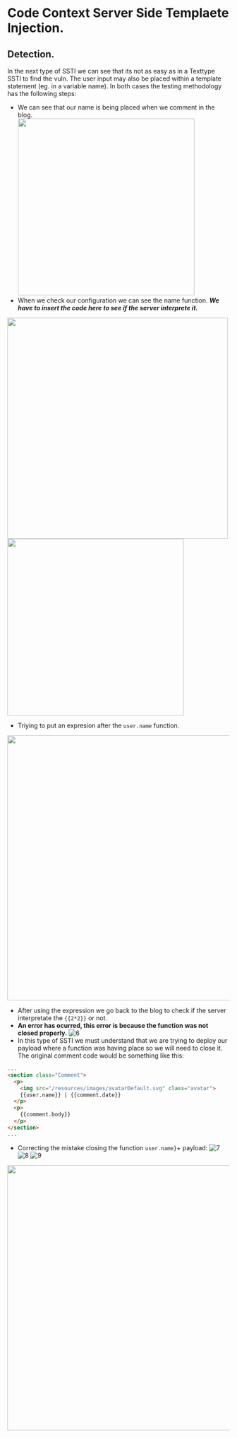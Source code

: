 # Code Context Server Side Templaete Injection.
## Detection.
In the next type of SSTI we can see that its not as easy as in a Texttype SSTI to find the vuln. The user input may also be placed within a template statement (eg. in a variable name). 
In both cases the testing methodology has the following steps:
- We can see that our name is being placed when we comment in the blog.<br />
<img src="https://github.com/alejandro-pentest/Hacking-Web/assets/161533623/0f5afb98-e63e-497f-a03c-8484dfd2a0f3" width="400"><br />
- When we check our configuration we can see the name function. ***We have to insert the code here to see if the server interprete it.***
<img src="https://github.com/alejandro-pentest/Hacking-Web/assets/161533623/cd8f44e5-5709-4ef6-86b6-be8f76491272" width="500">
<img src="https://github.com/alejandro-pentest/Hacking-Web/assets/161533623/1cd0f288-375c-44f1-876b-96472abcd9e7" width="400">

- Triying to put an expresion after the `user.name` function.
<img src="https://github.com/alejandro-pentest/Hacking-Web/assets/161533623/f44e54c3-80a7-463e-8f75-a78a66786668" width="600">
<br />

- After using the expression we go back to the blog to check if the server interpretate the `{{2*2}}` or not.
- **An error has ocurred, this error is because the function was not closed properly.**
![6](https://github.com/alejandro-pentest/Hacking-Web/assets/161533623/491e8e88-55f7-4816-96eb-1f8de916476d)
- In this type of SSTI we must understand that we are trying to deploy our payload where a function was having place so we will need to close it. The original comment code would be something like this:
```html
...
<section class="Comment">
  <p>
    <img src="/resources/images/avatarDefault.svg" class="avatar">
    {{user.name}} | {{comment.date}}
  </p>
  <p>
    {{comment.body}}
  </p>
</section>
...
```

- Correcting the mistake closing the function `user.name}`+ payload:
![7](https://github.com/alejandro-pentest/Hacking-Web/assets/161533623/567be3ab-f56c-4815-bd55-91dc874f67f3)
![8](https://github.com/alejandro-pentest/Hacking-Web/assets/161533623/adea82ab-c95a-4b2f-b8ee-ed81b846b6b3)
![9](https://github.com/alejandro-pentest/Hacking-Web/assets/161533623/e4009d82-66aa-42f3-b35f-8048e0cb8437)
<img src="https://github.com/alejandro-pentest/Hacking-Web/assets/161533623/cefbf409-a669-416e-a215-8d2aef4f37e8" width="600">













